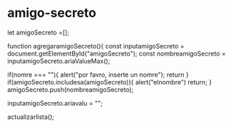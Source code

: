 # amigo-secreto
let amigoSecreto =[];

function agregaramigoSecreto(){
  const inputamigoSecreto = document.getElementById("amigoSecreto");
  const nombreamigoSecreto = inputamigoSecreto.ariaValueMax();

  if(nomre === ""){
    alert("por favro, inserte un nomre");
    return
  }
  if(amigoSecreto.includesa(amigoSecreto)){
    alert("elnombre")
    return;
  }
  amigoSecreto.push(nombreamigoSecreto);

  inputamigoSecreto.ariavalu = "";

  actualizarlista();
